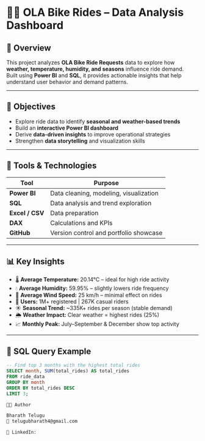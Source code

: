 # 🚴‍♂️ OLA Bike Rides – Data Analysis Dashboard  

## 📘 Overview  
This project analyzes **OLA Bike Ride Requests** data to explore how **weather, temperature, humidity, and seasons** influence ride demand.  
Built using **Power BI** and **SQL**, it provides actionable insights that help understand user behavior and demand patterns.  

---

## 🎯 Objectives  
- Explore ride data to identify **seasonal and weather-based trends**  
- Build an **interactive Power BI dashboard**  
- Derive **data-driven insights** to improve operational strategies  
- Strengthen **data storytelling** and visualization skills  

---

## 🧩 Tools & Technologies  
| Tool | Purpose |
|------|----------|
| **Power BI** | Data cleaning, modeling, visualization |
| **SQL** | Data analysis and trend exploration |
| **Excel / CSV** | Data preparation |
| **DAX** | Calculations and KPIs |
| **GitHub** | Version control and portfolio showcase |

---

## 📊 Key Insights  
- 🌡️ **Average Temperature:** 20.14°C – ideal for high ride activity  
- 💧 **Average Humidity:** 59.95% – slightly lowers ride frequency  
- 💨 **Average Wind Speed:** 25 km/h – minimal effect on rides  
- 👥 **Users:** 1M+ registered | 267K casual riders  
- ☀️ **Seasonal Trend:** ~335K+ rides per season (stable demand)  
- 🌦️ **Weather Impact:** Clear weather = highest rides (25%)  
- 📈 **Monthly Peak:** July–September & December show top activity  

---

## 🧠 SQL Query Example  
```sql
-- Find top 3 months with the highest total rides
SELECT month, SUM(total_rides) AS total_rides
FROM ride_data
GROUP BY month
ORDER BY total_rides DESC
LIMIT 3;

👨‍💻 Author

Bharath Telugu
📧 telugubharath4@gmail.com

🔗 LinkedIn:




